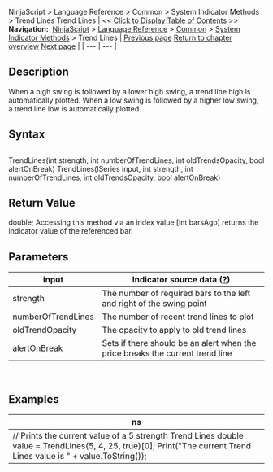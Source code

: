 ﻿
NinjaScript > Language Reference > Common > System Indicator Methods > Trend Lines
Trend Lines
| << [Click to Display Table of Contents](trend-lines.md) >> **Navigation:**     [NinjaScript](ninjascript.md) > [Language Reference](language_reference_wip.md) > [Common](common.md) > [System Indicator Methods](indicators.md) > Trend Lines | [Previous page](time_series_forecast_tsf.md) [Return to chapter overview](indicators.md) [Next page](true_strength_index_tsi.md) |
| --- | --- |
## Description
When a high swing is followed by a lower high swing, a trend line high is automatically plotted. When a low swing is followed by a higher low swing, a trend line low is automatically plotted.
 
## Syntax
## 
TrendLines(int strength, int numberOfTrendLines, int oldTrendsOpacity, bool alertOnBreak)
TrendLines(ISeries<double> input, int strength, int numberOfTrendLines, int oldTrendsOpacity, bool alertOnBreak)
 
## Return Value
double; Accessing this method via an index value [int barsAgo] returns the indicator value of the referenced bar.
 
## Parameters
| input | Indicator source data ([?](valid_input_data_for_indicator.md)) |
| --- | --- |
| strength | The number of required bars to the left and right of the swing point |
| numberOfTrendLines | The number of recent trend lines to plot |
| oldTrendOpacity | The opacity to apply to old trend lines |
| alertOnBreak | Sets if there should be an alert when the price breaks the current trend line |

 
## 
## Examples
| ns |
| --- |
| // Prints the current value of a 5 strength Trend Lines double value = TrendLines(5, 4, 25, true)[0]; Print("The current Trend Lines value is " + value.ToString()); |

